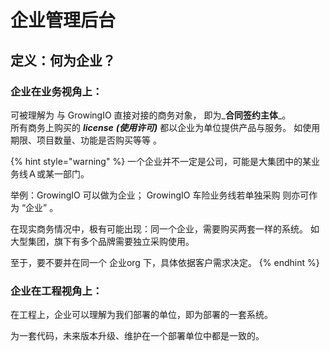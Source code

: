 # 企业管理后台

## 定义：何为企业？

### 企业在业务视角上：

可被理解为 与 GrowingIO 直接对接的商务对象， 即为_**合同签约主体**_。  
所有商务上购买的  _**license** **\(使用许可\)**_   都以企业为单位提供产品与服务。  如使用期限、项目数量、功能是否购买等等 。

{% hint style="warning" %}
一个企业并不一定是公司，可能是大集团中的某业务线Ａ或某一部门。 

举例：GrowingIO 可以做为企业； GrowingIO 车险业务线若单独采购 则亦可作为 “企业” 。

在现实商务情况中，极有可能出现：同一个企业，需要购买两套一样的系统。 如大型集团，旗下有多个品牌需要独立采购使用。

至于，要不要并在同一个 企业org 下，具体依据客户需求决定。
{% endhint %}



### 企业在工程视角上：

在工程上，企业可以理解为我们部署的单位，即为部署的一套系统。

为一套代码，未来版本升级、维护在一个部署单位中都是一致的。

